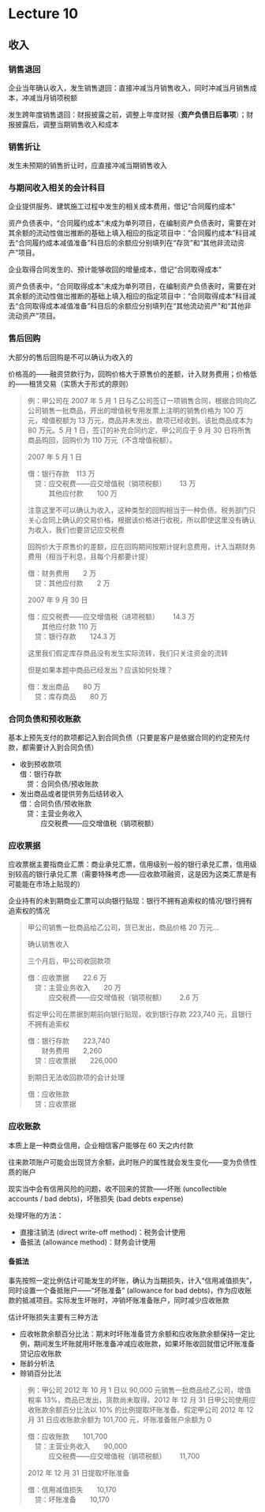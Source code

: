 # Lecture 10

## 收入

### 销售退回

企业当年确认收入，发生销售退回：直接冲减当月销售收入，同时冲减当月销售成本，冲减当月销项税额

发生跨年度销售退回：财报披露之前，调整上年度财报（**资产负债日后事项**）；财报披露后，调整当期销售收入和成本

### 销售折让

发生未预期的销售折让时，应直接冲减当期销售收入

### 与期间收入相关的会计科目

企业提供服务、建筑施工过程中发生的相关成本费用，借记“合同履约成本”

资产负债表中，“合同履约成本”未成为单列项目，在编制资产负债表时，需要在对其余额的流动性做岀推断的基础上填入相应的指定项目中：“合同履约成本”科目减去“合同履约成本减值准备”科目后的余额应分别填列在“存货”和“其他非流动资产”项目。

企业取得合同发生的、预计能够收回的增量成本，借记“合同取得成本”

资产负债表中，“合同取得成本”未成为单列项目，在编制资产负债表时，需要在对其余额的流动性做岀推断的基础上填入相应的指定项目中：“合同取得成本”科目减去“合同取得成本减值准备”科目后的余额应分别填列在“其他流动资产”和“其他非流动资产”项目。

### 售后回购

大部分的售后回购是不可以确认为收入的

价格高的——融资贷款行为，回购价格大于原售价的差额，计入财务费用；价格低的——租赁交易（实质大于形式的原则）

> 例：甲公司在 2007 年 5 月 1 日与乙公司签订一项销售合同，根据合同向乙公司销售一批商品，开出的增值税专用发票上注明的销售价格为 100 万元，增值税额为 13 万元，商品并未发出，款项已经收到。该批商品成本为 80 万元。5 月 1 日，签订的补充合同约定，甲公司应于 9 月 30 日将所售商品购回，回购价为 110 万元（不含增值税额）。
>
> 2007 年 5 月 1 日
>
> 借：银行存款&emsp;113 万<br>&emsp;贷：应交税费——应交增值税（销项税额）&emsp;&emsp;13 万<br>&emsp;&emsp;&emsp;其他应付款&emsp;&emsp;100 万
>
> 注意这里不可以确认为收入，这种类型的回购相当于一种负债。税务部门只关心合同上确认的交易价格，根据该价格进行收税，所以即使这里没有确认为收入，我们也要贷记应交税费
>
> 回购价大于原售价的差额，应在回购期间按期计提利息费用，计入当期财务费用（相当于利息，且每个月都要计提）
>
> 借：财务费用&emsp;&emsp;2 万<br>&emsp;贷：其他应付款&emsp;&emsp;2 万
>
> 2007 年 9 月 30 日
>
> 借：应交税费——应交增值税（进项税额）&emsp;&emsp;14.3 万<br>&emsp;&emsp;其他应付款	110 万<br>&emsp;贷：银行存款&emsp;&emsp;124.3 万
>
> 这里我们假定库存商品没有发生实际流转，我们只关注资金的流转
>
> 但是如果本题中商品已经发出？应该如何处理？
>
> 借：发出商品&emsp;&emsp;80 万<br>&emsp;贷：库存商品&emsp;&emsp;80 万

### 合同负债和预收账款

基本上预先支付的款项都记入到合同负债（只要是客户是依据合同的约定预先付款，都需要计入到合同负债）

- 收到预收款项<br>借：银行存款<br>&emsp;贷：合同负债/预收账款
- 发出商品或者提供劳务后结转收入<br>借：合同负债/预收账款<br>&emsp;贷：主营业务收入<br>&emsp;&emsp;&emsp;应交税费——应交增值税（销项税额）

### 应收票据

应收票据主要指商业汇票：商业承兑汇票，信用级别一般的银行承兑汇票，信用级别较高的银行承兑汇票（需要特殊考虑——应收款项融资，这是因为这类汇票是有可能能在市场上贴现的）

企业持有的未到期商业汇票可以向银行贴现：银行不拥有追索权的情况/银行拥有追索权的情况

> 甲公司销售一批商品给乙公司，货已发出，商品价格 20 万元...
>
> 确认销售收入
>
> 三个月后，甲公司收回款项
>
> 借：应收票据&emsp;&emsp;22.6 万<br>&emsp;贷：主营业务收入&emsp;&emsp;20 万<br>&emsp;&emsp;&emsp;应交税费——应交增值税（销项税额）&emsp;&emsp;2.6 万
>
> 假定甲公司在票据到期前向银行贴现，收到银行存款 223,740 元，且银行不拥有追索权
>
> 借：银行存款&emsp;&emsp;223,740<br>&emsp;&emsp;财务费用&emsp;&emsp;2,260<br>&emsp;贷：应收票据&emsp;&emsp;226,000
>
> 到期日无法收回款项的会计处理
>
> 借：应收账款<br>&emsp;贷：应收票据

### 应收账款

本质上是一种商业信用，企业相信客户能够在 60 天之内付款

往来款项账户可能会出现贷方余额，此时账户的属性就会发生变化——变为负债性质的账户

现实当中会有信用风险的问题，收不回来的贷款——坏账 (uncollectible accounts / bad debts)，坏账损失 (bad debts expense)

处理坏账的方法：

- 直接注销法 (direct write-off method)：税务会计使用
- 备抵法 (allowance method)：财务会计使用

#### 备抵法

事先按照一定比例估计可能发生的坏账，确认为当期损失，计入“信用减值损失”，同时设置一个备抵账户——“坏账准备” (allowance for bad debts)，作为应收账款的抵减项目。实际发生坏账时，冲销坏账准备账户，同时减少应收账款

估计坏账损失主要有三种方法

- 应收帐款余额百分比法：期末时坏账准备贷方余额和应收账款余额保持一定比例，期间发生坏账就用坏账准备冲减应收账款，如果坏账收回就借记坏账准备贷记应收账款
- 账龄分析法
- 赊销百分比法

> 例：甲公司 2012 年 10 月 1 日以 90,000 元销售一批商品给乙公司，增值稅率 13%，商品已发出，货款尚未取得。2012 年 12 月 31 日甲公司使用应收账款余额百分比法以 10% 的比例提取坏账准备。假定甲公司 2012 年 12 月 31 日应收账款余额为 101,700 元，坏账准备账户余额为 0 
>
> 借：应收账款&emsp;&emsp;101,700<br>&emsp;贷：主营业务收入&emsp;&emsp;90,000<br>&emsp;&emsp;&emsp;应交税费——应交增值税（销项税额）&emsp;&emsp;11,700
>
> 2012 年 12 月 31 日提取坏账准备
>
> 借：信用减值损失&emsp;&emsp;10,170<br>&emsp;贷：坏账准备&emsp;&emsp;10,170
